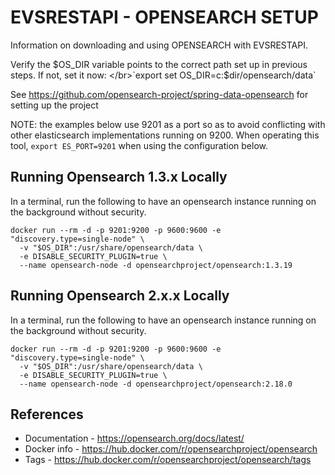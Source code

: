 # EVSRESTAPI - OPENSEARCH SETUP

Information on downloading and using OPENSEARCH with EVSRESTAPI.

Verify the $OS_DIR variable points to the correct path set up in previous steps. If not, set it now: </br>`export set
OS_DIR=c:$dir/opensearch/data`

See https://github.com/opensearch-project/spring-data-opensearch for setting up the project

NOTE: the examples below use 9201 as a port so as to avoid conflicting with other elasticsearch implementations running on 9200.
When operating this tool, `export ES_PORT=9201` when using the configuration below.

## Running Opensearch 1.3.x Locally

In a terminal, run the following to have an opensearch instance running on the background without security. 

    docker run --rm -d -p 9201:9200 -p 9600:9600 -e "discovery.type=single-node" \
      -v "$OS_DIR":/usr/share/opensearch/data \
      -e DISABLE_SECURITY_PLUGIN=true \
      --name opensearch-node -d opensearchproject/opensearch:1.3.19

## Running Opensearch 2.x.x Locally

In a terminal, run the following to have an opensearch instance running on the background without security.

    docker run --rm -d -p 9201:9200 -p 9600:9600 -e "discovery.type=single-node" \
      -v "$OS_DIR":/usr/share/opensearch/data \
      -e DISABLE_SECURITY_PLUGIN=true \
      --name opensearch-node -d opensearchproject/opensearch:2.18.0
  
## References

* Documentation - https://opensearch.org/docs/latest/
* Docker info - https://hub.docker.com/r/opensearchproject/opensearch
* Tags - https://hub.docker.com/r/opensearchproject/opensearch/tags
